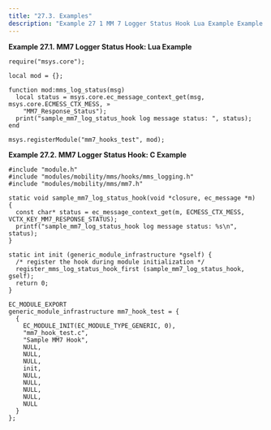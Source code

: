 ```yaml
---
title: "27.3. Examples"
description: "Example 27 1 MM 7 Logger Status Hook Lua Example Example 27 2 MM 7 Logger Status Hook C Example..."
---
```


<a name="MM7_Logger_Status_Hook.lua"></a> 

**Example 27.1. MM7 Logger Status Hook: Lua Example**

```
require("msys.core");

local mod = {};

function mod:mms_log_status(msg)
  local status = msys.core.ec_message_context_get(msg, msys.core.ECMESS_CTX_MESS, »
    "MM7_Response_Status");
  print("sample_mm7_log_status_hook log message status: ", status);
end

msys.registerModule("mm7_hooks_test", mod);
```

<a name="MM7_Logger_Status_Hook.c"></a> 

**Example 27.2. MM7 Logger Status Hook: C Example**

```
#include "module.h"
#include "modules/mobility/mms/hooks/mms_logging.h"
#include "modules/mobility/mms/mm7.h"

static void sample_mm7_log_status_hook(void *closure, ec_message *m)
{
  const char* status = ec_message_context_get(m, ECMESS_CTX_MESS, VCTX_KEY_MM7_RESPONSE_STATUS);
  printf("sample_mm7_log_status_hook log message status: %s\n", status);
}

static int init (generic_module_infrastructure *gself) {
  /* register the hook during module initialization */
  register_mms_log_status_hook_first (sample_mm7_log_status_hook, gself);
  return 0;
}

EC_MODULE_EXPORT
generic_module_infrastructure mm7_hook_test = {
  {
    EC_MODULE_INIT(EC_MODULE_TYPE_GENERIC, 0),
    "mm7_hook_test.c",
    "Sample MM7 Hook",
    NULL,
    NULL,
    NULL,
    init,
    NULL,
    NULL,
    NULL,
    NULL,
    NULL
  }
};
```